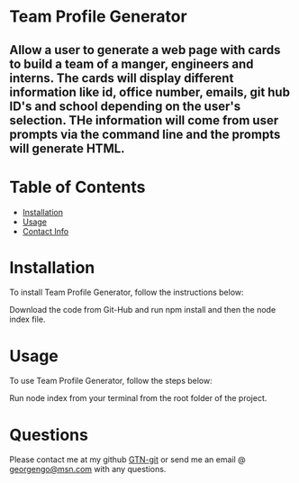 # Team Profile Generator
## Allow a user to generate a web page with cards to build a team of a manger, engineers and interns. The cards will display different information like id, office number, emails, git hub ID's and school depending on the user's selection. THe information will come from user prompts via the command line and the prompts will generate HTML.


# Table of Contents
* [Installation](#installation)
* [Usage](#usage)
* [Contact Info](#questions)


# Installation
To install Team Profile Generator, follow the instructions below:

Download the code from Git-Hub and run npm install and then the node index file.

# Usage
To use Team Profile Generator, follow the steps below:

Run node index from your terminal from the root folder of the project.

# Questions
Please contact me at my github [GTN-git](https://github.com/GTN-git) or send me an email @ georgengo@msn.com with any questions.


